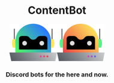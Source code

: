 <div align="center">
    <h1>ContentBot</h1>
    <a href="https://github.com/modernbots/dropbot"><img src="dropbot.svg" height="100"></a><a href="https://github.com/modernbots/contentbot"><img src="contentbot.svg" height="100"></a>
    <br>
    <h3>Discord bots for the here and now.</h3>
</div>
